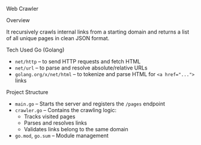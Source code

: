 Web Crawler

Overview

It recursively crawls internal links from a starting domain and returns a list of all unique pages in clean JSON format.

Tech Used
Go (Golang)
- `net/http` – to send HTTP requests and fetch HTML
- `net/url` – to parse and resolve absolute/relative URLs
- `golang.org/x/net/html` – to tokenize and parse HTML for `<a href="...">` links

Project Structure

- `main.go` – Starts the server and registers the `/pages` endpoint
- `crawler.go` – Contains the crawling logic:
  - Tracks visited pages
  - Parses and resolves links
  - Validates links belong to the same domain
- `go.mod`, `go.sum` – Module management

